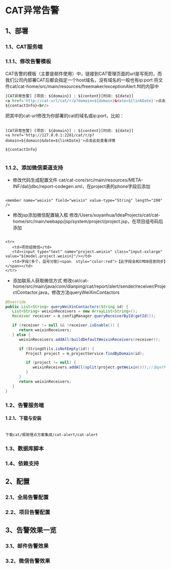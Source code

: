 # CAT异常告警
## 1、部署
### 1.1、CAT服务端
### 1.1.1、修改告警模板
CAT告警的模板（主要是邮件使用）中，链接到CAT管理页面的url是写死的，而我们公司内部署CAT后都会指定一个host域名，没有域名的一般也有ip:port
将文件cat/cat-home/src/main/resources/freemaker/exceptionAlert.ftl的内容中<br/>
```html
[CAT异常告警] [项目: ${domain}] : ${content}[时间: ${date}]
<a href='http://cat-url/cat/r/p?domain=${domain}&date=${linkDate}'>点击此处查看详情</a><br/>
${contactInfo}<br/>
```
把其中的cat-url修改为你部署的cat的域名或ip:port，比如：
<pre><code>
[CAT异常告警] [项目: ${domain}] : ${content}[时间: ${date}] 
&lt;a href='http://127.0.0.1:2281/cat/r/p?domain=${domain}&date=${linkDate}'&gt;点击此处查看详情</a><br/>
${contactInfo}<br/>
</code></pre>
### 1.1.2、添加微信渠道支持
* 修改代码生成配置文件
cat/cat-core/src/main/resources/META-INF/dal/jdbc/report-codegen.xml，在project表的phone字段后添加
<pre><code>
&lt;member name="weixin" field="weixin" value-type="String" length="200" />
</code></pre>
* 修改jsp添加微信配置输入框
修改/Users/xuyanhua/IdeaProjects/cat/cat-home/src/main/webapp/jsp/system/project/project.jsp，在项目组号码后添加
<pre><code>
&lt;tr>
   &lt;td&gt;项目组微信&lt;/td&gt;
   &lt;td&gt;&lt;input type="text" name="project.weixin" class="input-xxlarge" value="${model.project.weixin}"/&gt;&lt;/td&gt;
   &lt;td&gt;字段(多个，逗号分割)&lt;span  style="color:red"&gt;【此字段会和CMDB信息同步】&lt;/span&gt;&lt;/td&gt;
&lt;/tr&gt;
</code></pre>
* 添加联系人获取微信方式
修改cat/cat-home/src/main/java/com/dianping/cat/report/alert/sender/receiver/ProjectContactor.java，修改方法queryWeiXinContactors
```Java
@Override
public List<String> queryWeiXinContactors(String id) {
   List<String> weixinReceivers = new ArrayList<String>();
   Receiver receiver = m_configManager.queryReceiverById(getId());

   if (receiver != null && !receiver.isEnable()) {
      return weixinReceivers;
   } else {
      weixinReceivers.addAll(buildDefaultWeixinReceivers(receiver));

      if (StringUtils.isNotEmpty(id)) {
         Project project = m_projectService.findByDomain(id);

         if (project != null) {
            weixinReceivers.addAll(split(project.getWeixin()));//由getMail() --> getWeixin()
         }
      }
      return weixinReceivers;
   }
}
```
</code></pre>
### 1.2、告警服务端
#### 1.2.1、下载与安装
<pre><code>
下载cat/框架埋点方案集成/cat-alert/cat-alert
</code></pre>
### 1.3、数据库脚本
### 1.4、依赖支持
## 2、配置
### 2.1、全局告警配置
### 2.2、项目告警配置
## 3、告警效果一览
### 3.1、邮件告警效果
### 3.2、微信告警效果
